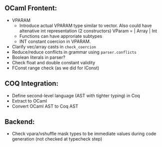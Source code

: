 

## OCaml Frontent: ##

* VPARAM
  * Introduce actual VPARAM type similar to vector. Also could have altenative int representation (2 constructors) VParam = | Array | Int
  * Functions can have approriate subtypes
  * INT constant coercion in VPARAM.
* Clarify vec/array casts in `check_coercion`
* Reduce/reduce conflicts in grammar using `parser.conflicts`
* Boolean literals in parser?
* Check float and double constant validity
* FConst range check (as we did for IConst)

## COQ Integration: ##

* Define second-level language (AST with tighter typing) in Coq
* Extract to OCaml
* Convert OCaml AST to Coq AST

## Backend: ##

* Check vpara/vshuffle mask types to be immediate values during code generation (not checked at typecheck step)



